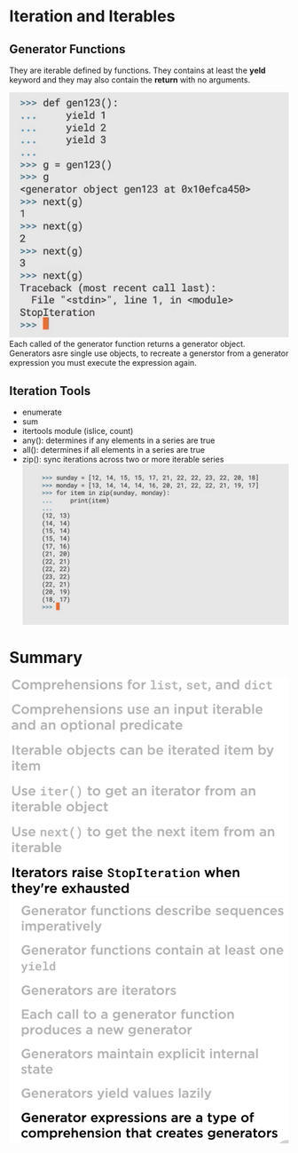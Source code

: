 # Iteration and Iterables

## Generator Functions
They are iterable defined by functions. They contains at least the **yeld** keyword and they may also contain the **return** with no arguments.

![generator_functions](/python_doc/imgs/generator_functions.png "generator_functions")<br/>
Each called of the generator function returns a generator object.<br> 
Generators asre single use objects, to recreate a generstor from a generator expression you must execute the expression again. 

## Iteration Tools
- enumerate
- sum
- itertools module (islice, count)
- any(): determines if any elements in a series are true
- all(): determines if all elements in a series are true
- zip(): sync iterations across two or more iterable series<br/>
![zip](/python_doc/imgs/zip.png "zip")<br/>

# Summary
![summary1](/python_doc/imgs/summary1.png "summary1")<br/>
![summary2](/python_doc/imgs/summary2.png "summary2")<br/>